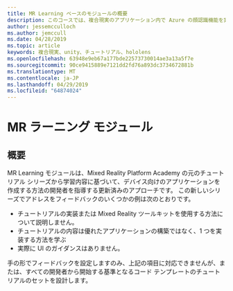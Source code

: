 ```yaml
---
title: MR Learning ベースのモジュールの概要
description: このコースでは、複合現実のアプリケーション内で Azure の顔認識機能を実装する方法について説明します。
author: jessemcculloch
ms.author: jemccull
ms.date: 04/28/2019
ms.topic: article
keywords: 複合現実、unity、チュートリアル、hololens
ms.openlocfilehash: 63948e9eb67a177bde22573730014ae3a13a5f7e
ms.sourcegitcommit: 90ce9415889e7121dd2fd76a893dc3734672881b
ms.translationtype: MT
ms.contentlocale: ja-JP
ms.lasthandoff: 04/29/2019
ms.locfileid: "64874024"
---
```

# <a name="mr-learning-modules"></a>MR ラーニング モジュール

## <a name="overview"></a>概要

MR Learning モジュールは、Mixed Reality Platform Academy の元のチュートリアル シリーズから学習内容に基づいて、デバイス向けのアプリケーションを作成する方法の開発者を指導する更新済みのアプローチです。 この新しいシリーズでアドレスをフィードバックのいくつかの例は次のとおりです。

* チュートリアルの実装または Mixed Reality ツールキットを使用する方法について説明しません。
* チュートリアルの内容は優れたアプリケーションの構築ではなく、1 つを実装する方法を学ぶ
* 実際に UI のガイダンスはありません。

手の形でフィードバックを設定しますのみ、上記の項目に対応できませんが、または、すべての開発者から開始する基準となるコード テンプレートのチュートリアルのセットを設計します。
